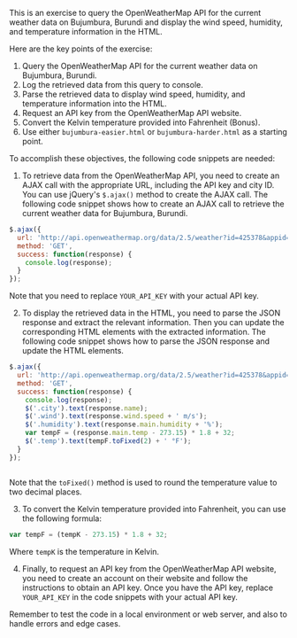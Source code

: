 This is an exercise to query the OpenWeatherMap API for the current weather data on Bujumbura, Burundi and display the wind speed, humidity, and temperature information in the HTML.

Here are the key points of the exercise:

1.  Query the OpenWeatherMap API for the current weather data on Bujumbura, Burundi.
2.  Log the retrieved data from this query to console.
3.  Parse the retrieved data to display wind speed, humidity, and temperature information into the HTML.
4.  Request an API key from the OpenWeatherMap API website.
5.  Convert the Kelvin temperature provided into Fahrenheit (Bonus).
6.  Use either `bujumbura-easier.html` or `bujumbura-harder.html` as a starting point.

To accomplish these objectives, the following code snippets are needed:

1.  To retrieve data from the OpenWeatherMap API, you need to create an AJAX call with the appropriate URL, including the API key and city ID. You can use jQuery's `$.ajax()` method to create the AJAX call. The following code snippet shows how to create an AJAX call to retrieve the current weather data for Bujumbura, Burundi.

```javascript
$.ajax({
  url: 'http://api.openweathermap.org/data/2.5/weather?id=425378&appid=YOUR_API_KEY',
  method: 'GET',
  success: function(response) {
    console.log(response);
  }
});

```
Note that you need to replace `YOUR_API_KEY` with your actual API key.

2.  To display the retrieved data in the HTML, you need to parse the JSON response and extract the relevant information. Then you can update the corresponding HTML elements with the extracted information. The following code snippet shows how to parse the JSON response and update the HTML elements.
```javascript
$.ajax({
  url: 'http://api.openweathermap.org/data/2.5/weather?id=425378&appid=YOUR_API_KEY',
  method: 'GET',
  success: function(response) {
    console.log(response);
    $('.city').text(response.name);
    $('.wind').text(response.wind.speed + ' m/s');
    $('.humidity').text(response.main.humidity + '%');
    var tempF = (response.main.temp - 273.15) * 1.8 + 32;
    $('.temp').text(tempF.toFixed(2) + ' °F');
  }
});



```

Note that the `toFixed()` method is used to round the temperature value to two decimal places.

3.  To convert the Kelvin temperature provided into Fahrenheit, you can use the following formula:

```javascript
var tempF = (tempK - 273.15) * 1.8 + 32;
```
Where `tempK` is the temperature in Kelvin.

4.  Finally, to request an API key from the OpenWeatherMap API website, you need to create an account on their website and follow the instructions to obtain an API key. Once you have the API key, replace `YOUR_API_KEY` in the code snippets with your actual API key.

Remember to test the code in a local environment or web server, and also to handle errors and edge cases.